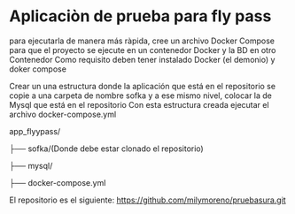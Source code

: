# Aplicaciòn de prueba para fly pass
para ejecutarla de manera más ràpida, cree un archivo Docker Compose
para que el proyecto se ejecute en un contenedor Docker y la BD en otro Contenedor
Como requisito deben tener instalado Docker (el demonio) y doker compose

Crear un una estructura donde la aplicación que está en el repositorio se copie a una carpeta de nombre sofka
y a ese mismo nivel, colocar la de Mysql que está en el repositorio
Con esta estructura creada ejecutar el archivo docker-compose.yml

app_flyypass/

├── sofka/(Donde debe estar clonado el repositorio)

├── mysql/

├── docker-compose.yml

El repositorio es el siguiente:
https://github.com/milymoreno/pruebasura.git